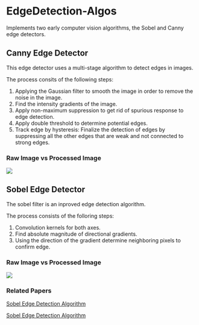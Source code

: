 # EdgeDetection-Algos
Implements two early computer vision algorithms, the Sobel and Canny edge detectors. 

## Canny Edge Detector

This edge detector uses a multi-stage algorithm to detect edges in images. 

The process consits of the following steps:
1. Applying the Gaussian filter to smooth the image in order to remove the noise in the image.
2. Find the intensity gradients of the image.
3. Apply non-maximum suppression to get rid of spurious response to edge detection.
4. Apply double threshold to determine potential edges.
5. Track edge by hysteresis: Finalize the detection of edges by suppressing all the other edges that are weak and not connected to strong edges.

### Raw Image vs Processed Image
![](https://upload.wikimedia.org/wikipedia/commons/2/20/%C3%84%C3%A4retuvastuse_n%C3%A4ide.png)

## Sobel Edge Detector

The sobel filter is an inproved edge detection algorithm.

The process consists of the folloring steps:
1. Convolution kernels for both axes.
2. Find absolute magnitude of directional gradients.
3. Using the direction of the gradient determine neighboring pixels to confirm edge.

### Raw Image vs Processed Image
![](https://cmmlin2016.files.wordpress.com/2013/11/sobel_result.jpg)
<em></em>

### Related Papers
[Sobel Edge Detection Algorithm](https://pdfs.semanticscholar.org/6bca/fdf33445585966ee6fb3371dd1ce15241a62.pdf)

[Sobel Edge Detection Algorithm](http://citeseerx.ist.psu.edu/viewdoc/download?doi=10.1.1.420.3300&rep=rep1&type=pdf)
